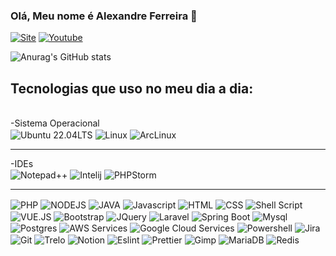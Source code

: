 ### Olá, Meu nome é Alexandre Ferreira 👋

[![Site](https://img.shields.io/badge/website-000000?style=for-the-badge&logo=About.me&logoColor=white&url=https://shieldforce.com.br/)](https://shieldforce.com.br)
[![Youtube](https://img.shields.io/badge/YouTube-FF0000?style=for-the-badge&logo=youtube&logoColor=white?url=https://www.youtube.com/channel/UCaJpJBIhSqccwGBE0-KnWHQ)]([https://shieldforce.com.br](https://www.youtube.com/channel/UCaJpJBIhSqccwGBE0-KnWHQ))

![Anurag's GitHub stats](https://github-readme-stats.vercel.app/api?username=shieldforce&show_icons=true&theme=radical)

## Tecnologias que uso no meu dia a dia:

<div style="display: inline_block;width:100%;"><br/>
  <div  style="width:100%;">-Sistema Operacional</div>
  <img align="center" alt="Ubuntu 22.04LTS" src="https://img.shields.io/badge/Ubuntu-E95420?style=for-the-badge&logo=ubuntu&logoColor=white" />
  <img align="center" alt="Linux" src="https://img.shields.io/badge/Linux-FCC624?style=for-the-badge&logo=linux&logoColor=black" />
  <img align="center" alt="ArcLinux" src="https://img.shields.io/badge/Arch_Linux-1793D1?style=for-the-badge&logo=arch-linux&logoColor=white" />
  <hr>

  <div  style="width:100%;">-IDEs</div>
  <img align="center" alt="Notepad++" src="https://img.shields.io/badge/Notepad++-90E59A.svg?style=for-the-badge&logo=notepad%2B%2B&logoColor=black" />
  <img align="center" alt="Intelij" src="https://img.shields.io/badge/IntelliJ_IDEA-000000.svg?style=for-the-badge&logo=intellij-idea&logoColor=white" />
  <img align="center" alt="PHPStorm" src=" http://img.shields.io/badge/-PHPStorm-181717?style=for-the-badge&logo=phpstorm&logoColor=white" />
  <hr>
  
  <img align="center" alt="PHP" src="https://img.shields.io/badge/PHP-777BB4?style=for-the-badge&logo=php&logoColor=white" />
  <img align="center" alt="NODEJS" src="https://img.shields.io/badge/Node.js-43853D?style=for-the-badge&logo=node.js&logoColor=white" />
  <img align="center" alt="JAVA" src="https://img.shields.io/badge/Java-ED8B00?style=for-the-badge&logo=openjdk&logoColor=white" />
  <img align="center" alt="Javascript" src="https://img.shields.io/badge/JavaScript-F7DF1E?style=for-the-badge&logo=javascript&logoColor=black" />
  <img align="center" alt="HTML" src="https://img.shields.io/badge/HTML5-E34F26?style=for-the-badge&logo=html5&logoColor=white" />
  <img align="center" alt="CSS" src="https://img.shields.io/badge/CSS3-1572B6?style=for-the-badge&logo=css3&logoColor=white" />
  <img align="center" alt="Shell Script" src="https://img.shields.io/badge/Shell_Script-121011?style=for-the-badge&logo=gnu-bash&logoColor=white" />
  <img align="center" alt="VUE.JS" src="https://img.shields.io/badge/Vue.js-35495E?style=for-the-badge&logo=vue.js&logoColor=4FC08D" />
  <img align="center" alt="Bootstrap" src="https://img.shields.io/badge/Bootstrap-563D7C?style=for-the-badge&logo=bootstrap&logoColor=white" />
  <img align="center" alt="JQuery" src="https://img.shields.io/badge/jQuery-0769AD?style=for-the-badge&logo=jquery&logoColor=white" />
  
  <img align="center" alt="Laravel" src="https://img.shields.io/badge/Laravel-FF2D20?style=for-the-badge&logo=laravel&logoColor=white" />
  <img align="center" alt="Spring Boot" src="https://img.shields.io/badge/Spring-6DB33F?style=for-the-badge&logo=spring&logoColor=white" />
  <img align="center" alt="Mysql" src="https://img.shields.io/badge/MySQL-00000F?style=for-the-badge&logo=mysql&logoColor=white" />
  <img align="center" alt="Postgres" src="https://img.shields.io/badge/PostgreSQL-316192?style=for-the-badge&logo=postgresql&logoColor=white" />
  
  <img align="center" alt="AWS Services" src="https://img.shields.io/badge/Amazon_AWS-232F3E?style=for-the-badge&logo=amazon-aws&logoColor=white" />
  <img align="center" alt="Google Cloud Services" src="https://img.shields.io/badge/Google_Cloud-4285F4?style=for-the-badge&logo=google-cloud&logoColor=white" />
  <img align="center" alt="Powershell" src="https://img.shields.io/badge/Powershell-2CA5E0?style=for-the-badge&logo=powershell&logoColor=white" />
  <img align="center" alt="Jira" src="https://img.shields.io/badge/Jira-0052CC?style=for-the-badge&logo=Jira&logoColor=white" />
  <img align="center" alt="Git" src="https://img.shields.io/badge/GIT-E44C30?style=for-the-badge&logo=git&logoColor=white" />
  <img align="center" alt="Trelo" src="https://img.shields.io/badge/Trello-0052CC?style=for-the-badge&logo=trello&logoColor=white" />

  
  <img align="center" alt="Notion" src="https://img.shields.io/badge/Notion-000000?style=for-the-badge&logo=notion&logoColor=white" />
  <img align="center" alt="Eslint" src="https://img.shields.io/badge/eslint-3A33D1?style=for-the-badge&logo=eslint&logoColor=white" />
  <img align="center" alt="Prettier" src="https://img.shields.io/badge/prettier-1A2C34?style=for-the-badge&logo=prettier&logoColor=F7BA3E" />

  
  
  
  <img align="center" alt="Gimp" src="https://img.shields.io/badge/gimp-5C5543?style=for-the-badge&logo=gimp&logoColor=white" />
  <img align="center" alt="MariaDB" src="https://img.shields.io/badge/MariaDB-003545?style=for-the-badge&logo=mariadb&logoColor=white" />
  <img align="center" alt="Redis" src="https://img.shields.io/badge/redis-%23DD0031.svg?&style=for-the-badge&logo=redis&logoColor=white" />
</div>

<!--
Here are some ideas to get you started:
- 🔭 I’m currently working on ...
- 🌱 I’m currently learning ...
- 👯 I’m looking to collaborate on ...
- 🤔 I’m looking for help with ...
- 💬 Ask me about ...
- 📫 How to reach me: ...
- 😄 Pronouns: ...
- ⚡ Fun fact: ...
-->

